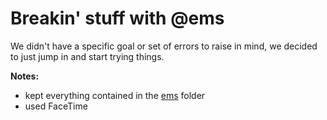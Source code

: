 Breakin' stuff with @ems
==========

We didn't have a specific goal or set of errors to raise in mind, we decided to just jump in and start trying things. 

**Notes:**
* kept everything contained in the [ems](https://github.com/dotsara/wreck-it/tree/master/ems) folder
* used FaceTime 
